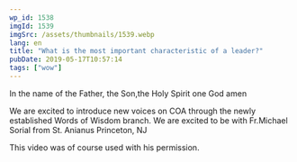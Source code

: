 ```yaml
---
wp_id: 1538
imgId: 1539
imgSrc: /assets/thumbnails/1539.webp
lang: en
title: "What is the most important characteristic of a leader?"
pubDate: 2019-05-17T10:57:14
tags: ["wow"]
---
```


<!-- page: 6 -->

<p>In the name of the Father, the Son,the Holy Spirit one God amen</p>
<p>We are excited to introduce new voices on COA through the newly established Words of Wisdom branch. We are excited to be with Fr.Michael Sorial from St. Anianus Princeton, NJ</p>
<p>This video was of course used with his permission.</p>
